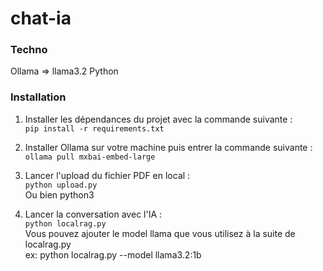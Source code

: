 # chat-ia

### Techno
Ollama => llama3.2
Python 

### Installation

1. Installer les dépendances du projet avec la commande suivante :   
```pip install -r requirements.txt```

2. Installer Ollama sur votre machine puis entrer la commande suivante :   
```ollama pull mxbai-embed-large```

3. Lancer l'upload du fichier PDF en local :  
```python upload.py```  
    Ou bien python3 

4. Lancer la conversation avec l'IA :   
```python localrag.py```  
Vous pouvez ajouter le model llama que vous utilisez à la suite de localrag.py   
    ex: python localrag.py --model llama3.2:1b

